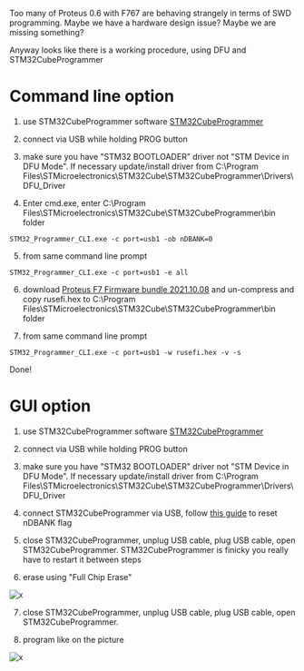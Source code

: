 Too many of Proteus 0.6 with F767 are behaving strangely in terms of SWD programming. Maybe we have a hardware design issue? Maybe we are missing something?

Anyway looks like there is a working procedure, using DFU and STM32CubeProgrammer

# Command line option

1) use STM32CubeProgrammer software [STM32CubeProgrammer](https://www.st.com/en/development-tools/stm32cubeprog.html)

2) connect via USB while holding PROG button

3) make sure you have "STM32 BOOTLOADER" driver not "STM Device in DFU Mode". If necessary update/install driver from C:\Program Files\STMicroelectronics\STM32Cube\STM32CubeProgrammer\Drivers\DFU_Driver

4) Enter cmd.exe, enter C:\Program Files\STMicroelectronics\STM32Cube\STM32CubeProgrammer\bin folder

```
STM32_Programmer_CLI.exe -c port=usb1 -ob nDBANK=0
```

5) from same command line prompt

```
STM32_Programmer_CLI.exe -c port=usb1 -e all
```

6) download [Proteus F7 Firmware bundle 2021.10.08](https://github.com/rusefi/rusefi/releases/download/2021.10.08_release/rusefi_bundle_proteus_f7.zip) and un-compress and copy rusefi.hex to C:\Program Files\STMicroelectronics\STM32Cube\STM32CubeProgrammer\bin folder

7) from same command line prompt

```
STM32_Programmer_CLI.exe -c port=usb1 -w rusefi.hex -v -s
```

Done!

# GUI option

1) use STM32CubeProgrammer software [STM32CubeProgrammer](https://www.st.com/en/development-tools/stm32cubeprog.html)

2) connect via USB while holding PROG button

3) make sure you have "STM32 BOOTLOADER" driver not "STM Device in DFU Mode". If necessary update/install driver from C:\Program Files\STMicroelectronics\STM32Cube\STM32CubeProgrammer\Drivers\DFU_Driver

4) connect STM32CubeProgrammer via USB, follow [this guide](HOWTO-nDBANK) to reset nDBANK flag

5) close STM32CubeProgrammer, unplug USB cable, plug USB cable, open STM32CubeProgrammer. STM32CubeProgrammer is finicky you really have to restart it between steps

6) erase using "Full Chip Erase"

![x](Images/erase-using-STM32CubeProgrammer.png)

7) close STM32CubeProgrammer, unplug USB cable, plug USB cable, open STM32CubeProgrammer.

8) program like on the picture

![x](Images/program-using-STM32CubeProgrammer.png)
